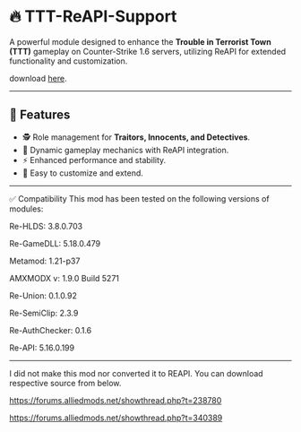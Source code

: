 # 🔥 TTT-ReAPI-Support

A powerful module designed to enhance the **Trouble in Terrorist Town (TTT)** gameplay on Counter-Strike 1.6 servers, utilizing ReAPI for extended functionality and customization.

download [here](https://github.com/hUnT3r0707/TTT-Reapi-Support/releases/download/TTT/TTT.reapi.rar).

---

## 🌟 Features

- 🕵️ Role management for **Traitors, Innocents, and Detectives**.
- 🎯 Dynamic gameplay mechanics with ReAPI integration.
- ⚡ Enhanced performance and stability.
- 🔧 Easy to customize and extend.

---

✅ Compatibility
This mod has been tested on the following versions of modules:

Re-HLDS: 3.8.0.703

Re-GameDLL: 5.18.0.479

Metamod: 1.21-p37

AMXMODX v: 1.9.0 Build 5271

Re-Union: 0.1.0.92

Re-SemiClip: 2.3.9

Re-AuthChecker: 0.1.6

Re-API: 5.16.0.199


---

I did not make this mod nor converted it to REAPI. You can download respective source from below.

https://forums.alliedmods.net/showthread.php?t=238780

https://forums.alliedmods.net/showthread.php?t=340389
